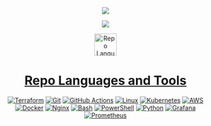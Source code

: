 <p align="center">
  <a href="https://joeharrison94.github.io/docs/"><img src="https://capsule-render.vercel.app/api?type=waving&color=gradient&customColorList=0,2,2,5,30&height=250&section=header&text=Joe%20Harrison&fontSize=90&animation=fadeIn&fontAlignY=36&desc=Platform%20Architect&descAlignY=51&descAlign=70)">
</p>
    
<p align="center">
  <a href="https://www.buymeacoffee.com/jharrison94"><img src="https://www.buymeacoffee.com/assets/img/custom_images/orange_img.png">
</p>

<p align="center">
  <img src="https://media.giphy.com/media/hvRJCLFzcasrR4ia7z/giphy.gif" width="50" alt="Repo Languages and Tools"/>
</p>

<h1 align="center">Repo Languages and Tools</h1>
 
<p align="center">
  <a href="https://www.terraform.io/"><img src="https://img.shields.io/badge/-Terraform-623CE4?style=flat&logo=terraform&logoColor=white" alt="Terraform" /></a>
  <a href="https://git-scm.com/"><img src="https://img.shields.io/badge/-Git-F05032?style=flat&logo=git&logoColor=white" alt="Git" /></a>
  <a href="https://github.com/features/actions"><img src="https://img.shields.io/badge/-GitHub_Actions-2088FF?style=flat&logo=github-actions&logoColor=white" alt="GitHub Actions" /></a>
  <a href="https://www.linux.org/"><img src="https://img.shields.io/badge/-Linux-FCC624?style=flat&logo=linux&logoColor=black" alt="Linux" /></a>
  <a href="https://kubernetes.io/"><img src="https://img.shields.io/badge/-Kubernetes-326CE5?style=flat&logo=kubernetes&logoColor=white" alt="Kubernetes" /></a>
  <a href="https://aws.amazon.com/"><img src="https://img.shields.io/badge/-AWS-232F3E?style=flat&logo=amazon-aws&logoColor=white" alt="AWS" /></a>
  <a href="https://www.docker.com/"><img src="https://img.shields.io/badge/-Docker-2496ED?style=flat&logo=docker&logoColor=white" alt="Docker" /></a>
  <a href="https://www.nginx.com/"><img src="https://img.shields.io/badge/-Nginx-009639?style=flat&logo=nginx&logoColor=white" alt="Nginx" /></a>
  <a href="https://www.gnu.org/software/bash/"><img src="https://img.shields.io/badge/-Bash-4EAA25?style=flat&logo=gnu-bash&logoColor=white" alt="Bash" /></a>
  <a href="https://docs.microsoft.com/en-us/powershell/"><img src="https://img.shields.io/badge/-PowerShell-5391FE?style=flat&logo=powershell&logoColor=white" alt="PowerShell" /></a>
  <a href="https://www.python.org/"><img src="https://img.shields.io/badge/-Python-3776AB?style=flat&logo=python&logoColor=white" alt="Python" /></a>
  <a href="https://grafana.com/"><img src="https://img.shields.io/badge/-Grafana-F46800?style=flat&logo=grafana&logoColor=white" alt="Grafana" /></a>
  <a href="https://prometheus.io/"><img src="https://img.shields.io/badge/-Prometheus-E6522C?style=flat&logo=prometheus&logoColor=white" alt="Prometheus" /></a>
</p>

<!--
**Joeharrison94/Joeharrison94** is a ✨ _special_ ✨ repository because its `README.md` (this file) appears on your GitHub profile.

Here are some ideas to get you started:

- 🔭 I’m currently working on ...
- 🌱 I’m currently learning ...
- 👯 I’m looking to collaborate on ...
- 🤔 I’m looking for help with ...
- 💬 Ask me about ...
- 📫 How to reach me: ...
- 😄 Pronouns: ...
- ⚡ Fun fact: ...
-->
